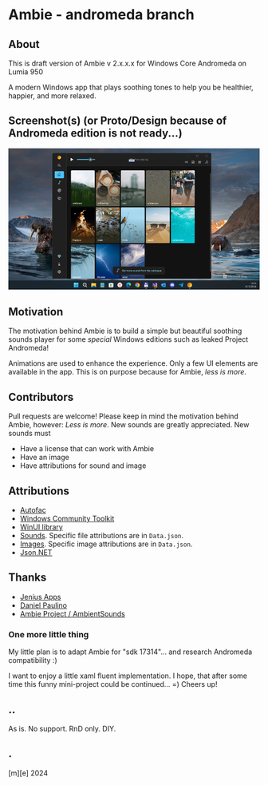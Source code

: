 # Ambie - andromeda branch 

## About 
This is draft version of Ambie v 2.x.x.x for Windows Core Andromeda on Lumia 950

A modern Windows app that plays soothing tones to help you be healthier, happier, and more relaxed.

## Screenshot(s) (or Proto/Design because of Andromeda edition is not ready...)
![Ambie v2.x.x.x](Images/shot01.png)

## Motivation

The motivation behind Ambie is to build a simple but beautiful soothing sounds player for some *special* Windows editions such as leaked Project Andromeda!
 
Animations are used to enhance the experience. Only a few UI elements are available in the app. 
This is on purpose because for Ambie, _less is more_.

## Contributors

Pull requests are welcome! Please keep in mind the motivation behind Ambie, however: _Less is more_. 
New sounds are greatly appreciated. New sounds must
- Have a license that can work with Ambie
- Have an image
- Have attributions for sound and image

## Attributions
- [Autofac](https://autofac.org/)
- [Windows Community Toolkit](https://github.com/windows-toolkit/WindowsCommunityToolkit)
- [WinUI library](aka.ms/winui/github)
- [Sounds](https://freesound.org). Specific file attributions are in `Data.json`.
- [Images](https://unsplash.com/). Specific image attributions are in `Data.json`.
- [Json.NET](https://github.com/JamesNK/Newtonsoft.Json)

## Thanks
- [Jenius Apps](https://github.com/jenius-apps)
- [Daniel Paulino](https://github.com/jenius-apps)
- [Ambie Project / AmbientSounds](https://github.com/jenius-apps/ambie)

### One more little thing 

My little plan is to adapt Ambie for "sdk 17314"... and research Andromeda compatibility :) 

I want to enjoy a little xaml fluent implementation. I hope, that after some time this funny mini-project could be continued... =) Cheers up!

## ..
As is. No support. RnD only. DIY.

## .
  [m][e] 2024
